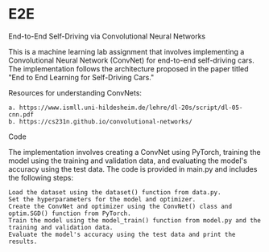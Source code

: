 # E2E
End-to-End Self-Driving via Convolutional Neural Networks

This is a machine learning lab assignment that involves implementing a Convolutional Neural Network (ConvNet) for end-to-end self-driving cars. The implementation follows the architecture proposed in the paper titled "End to End Learning for Self-Driving Cars."

Resources for understanding ConvNets:
   
    a. https://www.ismll.uni-hildesheim.de/lehre/dl-20s/script/dl-05-cnn.pdf
    b. https://cs231n.github.io/convolutional-networks/

Code

The implementation involves creating a ConvNet using PyTorch, training the model using the training and validation data, and evaluating the model's accuracy using the test data. The code is provided in main.py and includes the following steps:

    Load the dataset using the dataset() function from data.py.
    Set the hyperparameters for the model and optimizer.
    Create the ConvNet and optimizer using the ConvNet() class and optim.SGD() function from PyTorch.
    Train the model using the model_train() function from model.py and the training and validation data.
    Evaluate the model's accuracy using the test data and print the results.
